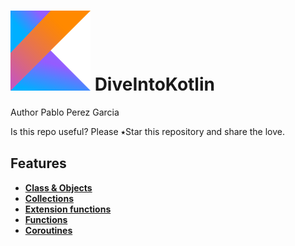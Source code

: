 # ![alt text](img/kotlin.png)  DiveIntoKotlin 

Author Pablo Perez Garcia 

Is this repo useful? Please ⭑Star this repository and share the love.

## Features 

* **[Class & Objects](features/src/main/kotlin/ClassAndObjects.kt)**
* **[Collections](features/src/main/kotlin/Collection.kt)**
* **[Extension functions](features/src/main/kotlin/ExtensionFunction.kt)**
* **[Functions](features/src/main/kotlin/Functions.kt)**
* **[Coroutines](features/src/main/kotlin/Coroutines.kt)**

